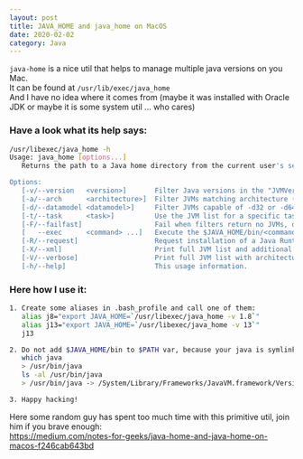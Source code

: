 ```yaml
---
layout: post
title: JAVA_HOME and java_home on MacOS
date: 2020-02-02
category: Java
---  
```


`java-home` is a nice util that helps to manage multiple java versions on you Mac.  
 It can be found at `/usr/lib/exec/java_home`  
 And I have no idea where it comes from (maybe it was installed with Oracle JDK or maybe it is some system util ... who cares) 
 
 ### Have a look what its help says:
 ```bash
/usr/libexec/java_home -h
Usage: java_home [options...]
    Returns the path to a Java home directory from the current user's settings.

Options:
    [-v/--version   <version>]       Filter Java versions in the "JVMVersion" form 1.X(+ or *).
    [-a/--arch      <architecture>]  Filter JVMs matching architecture (i386, x86_64, etc).
    [-d/--datamodel <datamodel>]     Filter JVMs capable of -d32 or -d64
    [-t/--task      <task>]          Use the JVM list for a specific task (Applets, WebStart, BundledApp, JNI, or CommandLine)
    [-F/--failfast]                  Fail when filters return no JVMs, do not continue with default.
    [   --exec      <command> ...]   Execute the $JAVA_HOME/bin/<command> with the remaining arguments.
    [-R/--request]                   Request installation of a Java Runtime if not installed.
    [-X/--xml]                       Print full JVM list and additional data as XML plist.
    [-V/--verbose]                   Print full JVM list with architectures.
    [-h/--help]                      This usage information.
```

### Here how I use it:
```bash
1. Create some aliases in .bash_profile and call one of them:
   alias j8="export JAVA_HOME=`/usr/libexec/java_home -v 1.8`"
   alias j13="export JAVA_HOME=`/usr/libexec/java_home -v 13`"
   j13

2. Do not add $JAVA_HOME/bin to $PATH var, because your java is symlink to .../Commands/java which always checks $JAVA_HOME var
   which java
   > /usr/bin/java
   ls -al /usr/bin/java
   > /usr/bin/java -> /System/Library/Frameworks/JavaVM.framework/Versions/Current/Commands/java

3. Happy hacking!
```

Here some random guy has spent too much time with this primitive util, join him if you brave enough:  
https://medium.com/notes-for-geeks/java-home-and-java-home-on-macos-f246cab643bd
